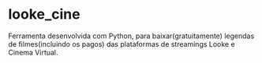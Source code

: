 # looke_cine
Ferramenta desenvolvida com Python, para baixar(gratuitamente) legendas de filmes(incluindo os pagos) das plataformas de streamings Looke e Cinema Virtual.
